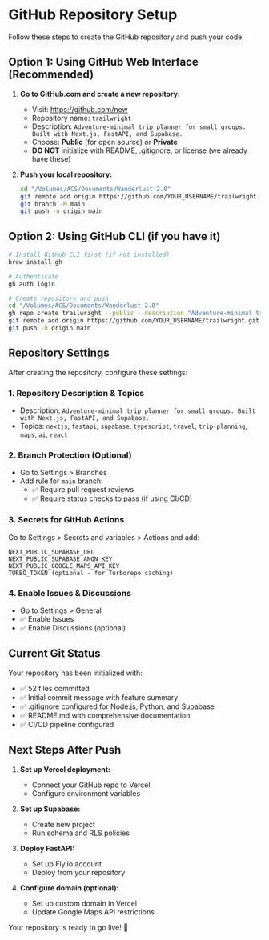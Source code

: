 # GitHub Repository Setup

Follow these steps to create the GitHub repository and push your code:

## Option 1: Using GitHub Web Interface (Recommended)

1. **Go to GitHub.com and create a new repository:**
   - Visit: https://github.com/new
   - Repository name: `trailwright`
   - Description: `Adventure-minimal trip planner for small groups. Built with Next.js, FastAPI, and Supabase.`
   - Choose: **Public** (for open source) or **Private** 
   - **DO NOT** initialize with README, .gitignore, or license (we already have these)

2. **Push your local repository:**
   ```bash
   cd "/Volumes/ACS/Documents/Wanderlust 2.0"
   git remote add origin https://github.com/YOUR_USERNAME/trailwright.git
   git branch -M main
   git push -u origin main
   ```

## Option 2: Using GitHub CLI (if you have it)

```bash
# Install GitHub CLI first (if not installed)
brew install gh

# Authenticate
gh auth login

# Create repository and push
cd "/Volumes/ACS/Documents/Wanderlust 2.0"
gh repo create trailwright --public --description "Adventure-minimal trip planner for small groups"
git remote add origin https://github.com/YOUR_USERNAME/trailwright.git
git push -u origin main
```

## Repository Settings

After creating the repository, configure these settings:

### 1. Repository Description & Topics
- Description: `Adventure-minimal trip planner for small groups. Built with Next.js, FastAPI, and Supabase.`
- Topics: `nextjs`, `fastapi`, `supabase`, `typescript`, `travel`, `trip-planning`, `maps`, `ai`, `react`

### 2. Branch Protection (Optional)
- Go to Settings > Branches
- Add rule for `main` branch:
  - ✅ Require pull request reviews
  - ✅ Require status checks to pass (if using CI/CD)

### 3. Secrets for GitHub Actions
Go to Settings > Secrets and variables > Actions and add:

```
NEXT_PUBLIC_SUPABASE_URL
NEXT_PUBLIC_SUPABASE_ANON_KEY  
NEXT_PUBLIC_GOOGLE_MAPS_API_KEY
TURBO_TOKEN (optional - for Turborepo caching)
```

### 4. Enable Issues & Discussions
- Go to Settings > General
- ✅ Enable Issues
- ✅ Enable Discussions (optional)

## Current Git Status

Your repository has been initialized with:
- ✅ 52 files committed
- ✅ Initial commit message with feature summary  
- ✅ .gitignore configured for Node.js, Python, and Supabase
- ✅ README.md with comprehensive documentation
- ✅ CI/CD pipeline configured

## Next Steps After Push

1. **Set up Vercel deployment:**
   - Connect your GitHub repo to Vercel
   - Configure environment variables
   
2. **Set up Supabase:**
   - Create new project
   - Run schema and RLS policies
   
3. **Deploy FastAPI:**
   - Set up Fly.io account
   - Deploy from your repository

4. **Configure domain (optional):**
   - Set up custom domain in Vercel
   - Update Google Maps API restrictions

Your repository is ready to go live! 🚀